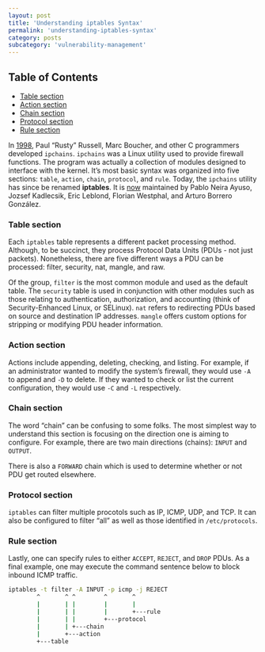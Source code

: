 ```yaml
---
layout: post
title: 'Understanding iptables Syntax'
permalink: 'understanding-iptables-syntax'
category: posts
subcategory: 'vulnerability-management'
---
```


## Table of Contents
* [Table section](#table-section)
* [Action section](#action-section)
* [Chain section](#chain-section)
* [Protocol section](#protocol-section)
* [Rule section](#rule-section)

In [1998](https://www.netfilter.org/about.html#history), Paul “Rusty” Russell, Marc Boucher, and other C programmers developed `ipchains`. `ipchains` was a Linux utility used to provide firewall functions. The program was actually a collection of modules designed to interface with the kernel. It’s most basic syntax was organized into five sections: `table`, `action`, `chain`, `protocol`, and `rule`. Today, the `ipchains` utility has since be renamed **iptables**. It is [now](https://www.netfilter.org/about.html#history) maintained by Pablo Neira Ayuso, Jozsef Kadlecsik, Eric Leblond, Florian Westphal, and Arturo Borrero González.

### Table section

Each `iptables` table represents a different packet processing method. Although, to be succinct, they process Protocol Data Units (PDUs - not just packets). Nonetheless, there are five different ways a PDU can be processed: filter, security, nat, mangle, and raw.

Of the group, `filter` is the most common module and used as the default table. The `security` table is used in conjunction with other modules such as those relating to authentication, authorization, and accounting (think of Security-Enhanced Linux, or SELinux). `nat` refers to redirecting PDUs based on source and destination IP addresses. `mangle` offers custom options for stripping or modifying PDU header information.

### Action section
Actions include appending, deleting, checking, and listing. For example, if an administrator wanted to modify the system’s firewall, they would use `-A` to append and `-D` to delete. If they wanted to check or list the current configuration, they would use `-C` and `-L` respectively.

### Chain section
The word “chain” can be confusing to some folks. The most simplest way to understand this section is focusing on the direction one is aiming to configure. For example, there are two main directions (chains): `INPUT` and `OUTPUT`.

There is also a `FORWARD` chain which is used to determine whether or not PDU get routed elsewhere.

### Protocol section
`iptables` can filter multiple procotols such as IP, ICMP, UDP, and TCP. It can also be configured to filter “all” as well as those identified in `/etc/protocols`.

### Rule section
Lastly, one can specify rules to either `ACCEPT`, `REJECT`, and `DROP` PDUs. As a final example, one may execute the command sentence below to block inbound ICMP traffic.

```bash
iptables -t filter -A INPUT -p icmp -j REJECT
	    ^       ^ ^        ^       ^
	    |       | |	       |       |
	    |	    | |	       |       +---rule
	    |	    | |        +---protocol
	    |	    | +---chain
	    |	    +---action
	    +---table
```
